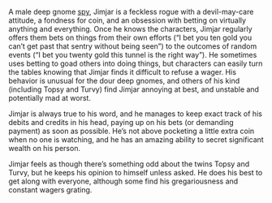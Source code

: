 A male deep gnome [spy](https://www.dndbeyond.com/monsters/17021-spy), Jimjar is a feckless rogue with a devil-may-care attitude, a fondness for coin, and an obsession with betting on virtually anything and everything. Once he knows the characters, Jimjar regularly offers them bets on things from their own efforts (“I bet you ten gold you can’t get past that sentry without being seen”) to the outcomes of random events (“I bet you twenty gold this tunnel is the right way”). He sometimes uses betting to goad others into doing things, but characters can easily turn the tables knowing that Jimjar finds it difficult to refuse a wager. His behavior is unusual for the dour deep gnomes, and others of his kind (including Topsy and Turvy) find Jimjar annoying at best, and unstable and potentially mad at worst.

Jimjar is always true to his word, and he manages to keep exact track of his debits and credits in his head, paying up on his bets (or demanding payment) as soon as possible. He’s not above pocketing a little extra coin when no one is watching, and he has an amazing ability to secret significant wealth on his person.

Jimjar feels as though there’s something odd about the twins Topsy and Turvy, but he keeps his opinion to himself unless asked. He does his best to get along with everyone, although some find his gregariousness and constant wagers grating.